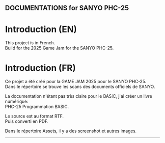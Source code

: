 DOCUMENTATIONS for SANYO PHC-25
---

# Introduction (EN)

This project is in French.\
Build for the 2025 Game Jam for the SANYO PHC-25.


# Introduction (FR)

Ce projet a été créé pour la GAME JAM 2025 pour le SANYO PHC-25.\
Dans le répertoire se trouve les scans des documents officiels de SANYO.

La documentation n'étant pas très claire pour le BASIC, j'ai créer un livre numérique:\
PHC-25 Programmation BASIC.

Le source est au format RTF.\
Puis converti en PDF.

Dans le répertoire Assets, il y a des screenshot et autres images.

---